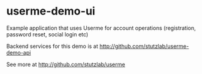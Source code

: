 # userme-demo-ui
Example application that uses Userme for account operations (registration, password reset, social login etc)

Backend services for this demo is at http://github.com/stutzlab/userme-demo-api

See more at http://github.com/stutzlab/userme
